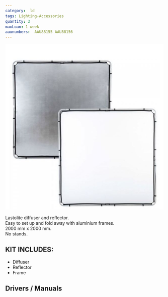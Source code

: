 ```yaml
---
category:  ld
tags: Lighting-Accessories
quantity: 2
maxLoan: 1 week
aaunumbers:  AAU88155 AAU88156
---
```

![Diffuser and Reflector Large](/assets/images/equip/lastolite.png)

Lastolite diffuser and reflector.<br>Easy to set up and fold away with aluminium frames.<br>2000 mm x 2000 mm.<br>No stands.
## KIT INCLUDES:
-  Diffuser
- Reflector
- Frame

## Drivers / Manuals
[]()



